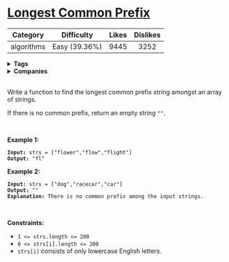 # [Longest Common Prefix](https://leetcode.com/problems/longest-common-prefix/description/)

| Category | Difficulty | Likes | Dislikes |
| :------: | :--------: | :---: | :------: |
| algorithms | Easy (39.36%) | 9445 | 3252 |

<details>
  <summary><strong>Tags</strong></summary>

  [string](https://leetcode.com/tag/string)

</details>

<details>
  <summary><strong>Companies</strong></summary>

  yelp

</details>
<br />
<p>Write a function to find the longest common prefix string amongst an array of strings.</p>

<p>If there is no common prefix, return an empty string <code>&quot;&quot;</code>.</p>

<p>&nbsp;</p>
<p><strong>Example 1:</strong></p>

<pre><code><strong>Input:</strong> strs = [&quot;flower&quot;,&quot;flow&quot;,&quot;flight&quot;]
<strong>Output:</strong> &quot;fl&quot;</code></pre>

<p><strong>Example 2:</strong></p>

<pre><code><strong>Input:</strong> strs = [&quot;dog&quot;,&quot;racecar&quot;,&quot;car&quot;]
<strong>Output:</strong> &quot;&quot;
<strong>Explanation:</strong> There is no common prefix among the input strings.</code></pre>

<p>&nbsp;</p>
<p><strong>Constraints:</strong></p>

<ul>
  <li><code>1 &lt;= strs.length &lt;= 200</code></li>
  <li><code>0 &lt;= strs[i].length &lt;= 200</code></li>
  <li><code>strs[i]</code> consists of only lowercase English letters.</li>
</ul>

